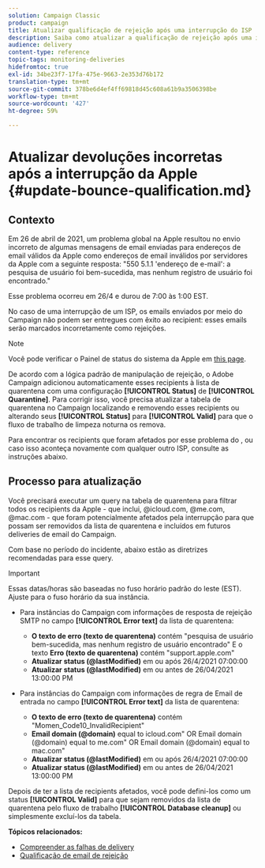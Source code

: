 ```yaml
---
solution: Campaign Classic
product: campaign
title: Atualizar qualificação de rejeição após uma interrupção do ISP
description: Saiba como atualizar a qualificação de rejeição após uma interrupção do ISP.
audience: delivery
content-type: reference
topic-tags: monitoring-deliveries
hidefromtoc: true
exl-id: 34be23f7-17fa-475e-9663-2e353d76b172
translation-type: tm+mt
source-git-commit: 378be6d4ef4ff69818d45c608a61b9a3506398be
workflow-type: tm+mt
source-wordcount: '427'
ht-degree: 59%

---
```


# Atualizar devoluções incorretas após a interrupção da Apple {#update-bounce-qualification.md}

## Contexto

Em 26 de abril de 2021, um problema global na Apple resultou no envio incorreto de algumas mensagens de email enviadas para endereços de email válidos da Apple como endereços de email inválidos por servidores da Apple com a seguinte resposta:  &quot;550 5.1.1 &#39;endereço de e-mail&#39;: a pesquisa de usuário foi bem-sucedida, mas nenhum registro de usuário foi encontrado.&quot;

Esse problema ocorreu em 26/4 e durou de 7:00 às 1:00 EST.

No caso de uma interrupção de um ISP, os emails enviados por meio do Campaign não podem ser entregues com êxito ao recipient: esses emails serão marcados incorretamente como rejeições.

>[!NOTE]
>
>Você pode verificar o Painel de status do sistema da Apple em [this page](https://www.apple.com/support/systemstatus/).

De acordo com a lógica padrão de manipulação de rejeição, o Adobe Campaign adicionou automaticamente esses recipients à lista de quarentena com uma configuração **[!UICONTROL Status]** de **[!UICONTROL Quarantine]**. Para corrigir isso, você precisa atualizar a tabela de quarentena no Campaign localizando e removendo esses recipients ou alterando seus **[!UICONTROL Status]** para **[!UICONTROL Valid]** para que o fluxo de trabalho de limpeza noturna os remova.

Para encontrar os recipients que foram afetados por esse problema do , ou caso isso aconteça novamente com qualquer outro ISP, consulte as instruções abaixo.

## Processo para atualização

Você precisará executar um query na tabela de quarentena para filtrar todos os recipients da Apple - que inclui, @icloud.com, @me.com, @mac.com - que foram potencialmente afetados pela interrupção para que possam ser removidos da lista de quarentena e incluídos em futuros deliveries de email do Campaign.

Com base no período do incidente, abaixo estão as diretrizes recomendadas para esse query.

>[!IMPORTANT]
>
>Essas datas/horas são baseadas no fuso horário padrão do leste (EST). Ajuste para o fuso horário da sua instância.

* Para instâncias do Campaign com informações de resposta de rejeição SMTP no campo **[!UICONTROL Error text]** da lista de quarentena:

   * **O texto de erro (texto de quarentena)** contém &quot;pesquisa de usuário bem-sucedida, mas nenhum registro de usuário encontrado&quot; E o texto  **Erro (texto de quarentena)** contém &quot;support.apple.com&quot;
   * **Atualizar status (@lastModified)** em ou após 26/4/2021 07:00:00
   * **Atualizar status (@lastModified)** em ou antes de 26/04/2021 13:00:00 PM

* Para instâncias do Campaign com informações de regra de Email de entrada no campo **[!UICONTROL Error text]** da lista de quarentena:

   * **O texto de erro (texto de quarentena)** contém &quot;Momen_Code10_InvalidRecipient&quot;
   * **Email domain (@domain)** equal to icloud.com&quot; OR Email domain (@domain) equal to me.com&quot; OR Email domain (@domain) equal to mac.com&quot;
   * **Atualizar status (@lastModified)** em ou após 26/4/2021 07:00:00
   * **Atualizar status (@lastModified)** em ou antes de 26/04/2021 13:00:00 PM

Depois de ter a lista de recipients afetados, você pode defini-los como um status **[!UICONTROL Valid]** para que sejam removidos da lista de quarentena pelo fluxo de trabalho **[!UICONTROL Database cleanup]** ou simplesmente excluí-los da tabela.

**Tópicos relacionados:**
* [Compreender as falhas de delivery](../../delivery/using/understanding-delivery-failures.md)
* [Qualificação de email de rejeição](../../delivery/using/understanding-delivery-failures.md#bounce-mail-qualification)
